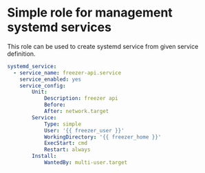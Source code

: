 # Simple role for management systemd services

This role can be used to create systemd service from given service definition.

```yaml
systemd_service:
  - service_name: freezer-api.service
    service_enabled: yes
    service_config:
        Unit:
            Description: freezer api
            Before:
            After: network.target
        Service:
            Type: simple
            User: '{{ freezer_user }}'
            WorkingDirectory: '{{ freezer_home }}'
            ExecStart: cmd
            Restart: always
        Install:
            WantedBy: multi-user.target
```